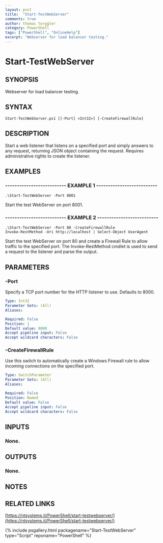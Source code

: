 ```yaml
---
layout: post
title:  "Start-TestWebServer"
comments: true
author: thomas torggler
category: PowerShell
tags: ["PowerShell", "OnlineHelp"]
excerpt: "Webserver for load balancer testing."
---
```


# Start-TestWebServer

## SYNOPSIS
Webserver for load balancer testing.

## SYNTAX

```
Start-TestWebServer.ps1 [[-Port] <Int32>] [-CreateFirewallRule]
```

## DESCRIPTION
Start a web listener that listens on a specified port and simply answers to any request, returning JSON object containing the request.
Requires administrative rights to create the listener.

## EXAMPLES

### -------------------------- EXAMPLE 1 --------------------------
```
.\Start-TestWebServer -Port 8001
```

Start the test WebServer on port 8001.

### -------------------------- EXAMPLE 2 --------------------------
```
.\Start-TestWebServer -Port 80 -CreateFirewallRule
Invoke-RestMethod -Uri http://localhost | Select-Object UserAgent
```

Start the test WebServer on port 80 and create a Firewall Rule to allow traffic to the specified port.
The Invoke-RestMethod cmdlet is used to send a request to the listener and parse the output.

## PARAMETERS

### -Port
Specify a TCP port number for the HTTP listener to use.
Defaults to 8000.

```yaml
Type: Int32
Parameter Sets: (All)
Aliases: 

Required: False
Position: 1
Default value: 8000
Accept pipeline input: False
Accept wildcard characters: False
```

### -CreateFirewallRule
Use this switch to automatically create a Windows Firewall rule to allow incoming connections on the specified port.

```yaml
Type: SwitchParameter
Parameter Sets: (All)
Aliases: 

Required: False
Position: Named
Default value: False
Accept pipeline input: False
Accept wildcard characters: False
```

## INPUTS

### None.

## OUTPUTS

### None.

## NOTES

## RELATED LINKS

[https://ntsystems.it/PowerShell/start-testwebserver/](https://ntsystems.it/PowerShell/start-testwebserver/)

{% include psgallery.html packagename="Start-TestWebServer" type="Script" reponame="PowerShell" %}
